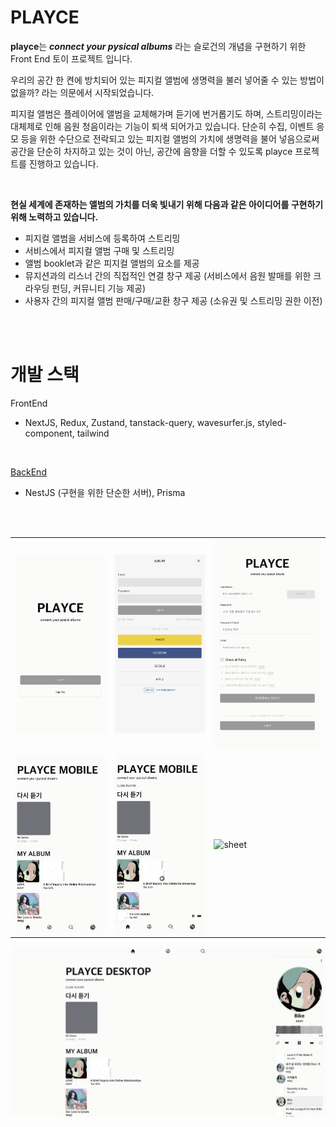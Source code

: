 # PLAYCE
**playce**는 ***connect your pysical albums*** 라는 슬로건의 개념을 구현하기 위한
Front End 토이 프로젝트 입니다. <br/>

우리의 공간 한 켠에 방치되어 있는 피지컬 앨범에 생명력을 불러 넣어줄 수 있는 방법이 없을까? 라는 의문에서 시작되었습니다. <br/>

피지컬 앨범은 플레이어에 앨범을 교체해가며 듣기에 번거롭기도 하며, 스트리밍이라는 대체제로 인해 음원 청음이라는 기능이 퇴색 되어가고 있습니다. 단순히 수집, 이벤트 응모 등을 위한 수단으로 전락되고 있는 피지컬 앨범의 가치에 생명력을 불어 넣음으로써 공간을 단순히 차지하고 있는 것이 아닌, 공간에 음향을 더할 수 있도록 playce 프로젝트를 진행하고 있습니다.

<br/>


**현실 세계에 존재하는 앨범의 가치를 더욱 빛내기 위해 다음과 같은 아이디어를 구현하기 위해 노력하고 있습니다.**

- 피지컬 앨범을 서비스에 등록하여 스트리밍
- 서비스에서 피지컬 앨범 구매 및 스트리밍
- 앨범 booklet과 같은 피지컬 앨범의 요소를 제공
- 뮤지션과의 리스너 간의 직접적인 연결 창구 제공 (서비스에서 음원 발매를 위한 크라우딩 펀딩, 커뮤니티 기능 제공)
- 사용자 간의 피지컬 앨범 판매/구매/교환 창구 제공 (소유권 및 스트리밍 권한 이전)

<br/>
<br/>

# 개발 스택
FrontEnd 
- NextJS, Redux, Zustand, tanstack-query, wavesurfer.js, styled-component, tailwind

<br/>

[BackEnd](https://github.com/OhWonJu/playce-backend)
- NestJS (구현을 위한 단순한 서버), Prisma

<br/>
<br/>

||||
|----|----|----|
|![init](img/1.jpeg)|![login](img/2.jpeg)|![signin](img/3.jpeg)|
|![init](img/4.jpeg)|![login](img/5.jpeg)|![sheet](img/sheet.gif)

![full](img/8.jpeg)
<!-- <table>
  <tr>
     <td><img src="img/1.jpeg" alt="google"></td>
     <td><img src="img/2.jpeg" alt="google"></td>    
     <td><img src="img/3.jpeg" alt="google"></td>
  </tr>
  <tr>
     <td><img src="img/4.jpeg" alt="google"></td>
     <td><img src="img/5.jpeg" alt="google"></td>    
     <td><img src="img/6.jpeg" alt="google"></td>
  </tr>
  <tr>
     <td><img src="img/7.jpeg" alt="google"></td>
     <td colspan="2"><img src="img/8.jpeg" alt="google" width="80%"></td>
  </tr>
</table> -->


<!-- # 개발 내역
## 23-04-28 ~ 23-07-07
styled-compoent, tailwind 를 통한 모바일, 태블릿, 데스트톱 폼팩터에 대한 반응형 디자인 구현 <br/>
react-modal-sheet(일부 수정), framer-motion 을 통한 플레이어 바텀 시트 구현 <br/>
wavesurfer, redux, custom hooks 를 통한 **음원 시각화 및 컨트롤 기능** 구현 <br/> 
로그인, 회원 가입 폼 구현 (기능 x)

## 23-07-08
**queue 기능 개발** <br/>
Play List 기능보다 좀 더 직관적이고, 간편하게 재생 목록을 컨트롤할 수 있는 개념의 큐
앨범, 플레이리스트 등으로부터 즉각적으로 큐에 트랙을 추가하고, 플레이리스트보다 더 간편하게 큐로부터 트랙을 제거할 수 있습니다.

## 23-07-12
- Ellipsis Texts Component
- Ripple effect buttom component -->